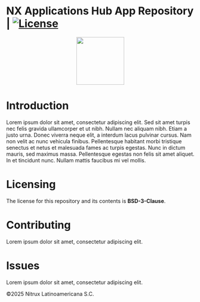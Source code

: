 # NX Applications Hub App Repository | [![License](https://img.shields.io/badge/License-BSD_3--Clause-blue.svg)](https://opensource.org/licenses/BSD-3-Clause)

<p align="center">
  <img width="128" height="128" src="https://raw.githubusercontent.com/Nitrux/luv-icon-theme/refs/heads/master/Luv/mimetypes/64/application-x-iso9660-appimage.svg">
</p>

# Introduction

Lorem ipsum dolor sit amet, consectetur adipiscing elit. Sed sit amet turpis nec felis gravida ullamcorper et ut nibh. Nullam nec aliquam nibh. Etiam a justo urna. Donec viverra neque elit, a interdum lacus pulvinar cursus. Nam non velit ac nunc vehicula finibus. Pellentesque habitant morbi tristique senectus et netus et malesuada fames ac turpis egestas. Nunc in dictum mauris, sed maximus massa. Pellentesque egestas non felis sit amet aliquet. In et tincidunt nunc. Nullam mattis faucibus mi vel mollis. 

# Licensing

The license for this repository and its contents is **BSD-3-Clause**.

# Contributing

Lorem ipsum dolor sit amet, consectetur adipiscing elit.

# Issues

Lorem ipsum dolor sit amet, consectetur adipiscing elit.

©2025 Nitrux Latinoamericana S.C.

